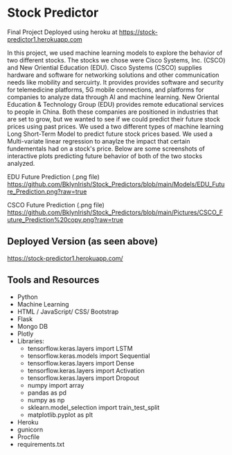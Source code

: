 # Stock Predictor
Final Project Deployed using heroku at https://stock-predictor1.herokuapp.com

In this project, we used machine learning models to explore the behavior of two different stocks. The stocks we chose were Cisco Systems, Inc. (CSCO) and New Oriential Education (EDU). Cisco Systems (CSCO) supplies hardware and software for networking solutions and other communication needs like mobility and sercuirty. It provides provides software and security for telemedicine platforms, 5G mobile connections, and  platforms for companies to analyze data through AI and machine learning. New Oriental Education & Technology Group (EDU) provides remote educational services to people in China. Both these companies are positioned in industries that are set to grow, but we wanted to see if we could predict their future stock prices using past prices. We used a two different types of machine learning Long Short-Term Model to predict future stock prices based. We used a Multi-variate linear regression to anaylze the impact that certain fundementals had on a stock's price. Below are some screenshots of interactive plots predicting future behavior of both of the two stocks analyzed.

EDU Future Prediction (.png file)
https://github.com/BklynIrish/Stock_Predictors/blob/main/Models/EDU_Future_Prediction.png?raw=true

CSCO Future Prediction (.png file)
https://github.com/BklynIrish/Stock_Predictors/blob/main/Pictures/CSCO_Future_Prediction%20copy.png?raw=true

## Deployed Version (as seen above)
https://stock-predictor1.herokuapp.com/

## Tools and Resources
* Python
* Machine Learning
* HTML / JavaScript/ CSS/ Bootstrap
* Flask
* Mongo DB
* Plotly
* Libraries:
  * tensorflow.keras.layers import LSTM 
  * tensorflow.keras.models import Sequential
  * tensorflow.keras.layers import Dense
  * tensorflow.keras.layers import Activation
  * tensorflow.keras.layers import Dropout
  * numpy import array
  * pandas as pd
  * numpy as np
  * sklearn.model_selection import train_test_split
  * matplotlib.pyplot as plt
* Heroku
 * gunicorn
 * Procfile
 * requirements.txt
 
